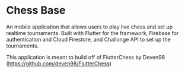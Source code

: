# Chess Base

An mobile application that allows users to play live chess and set up realtime tournaments. Built with Flutter for the framework, Firebase for authentication and Cloud Firestore, and Challonge API to set up the tournaments.

This application is meant to build off of FlutterChess by Deven98 (https://github.com/deven98/FlutterChess) 
